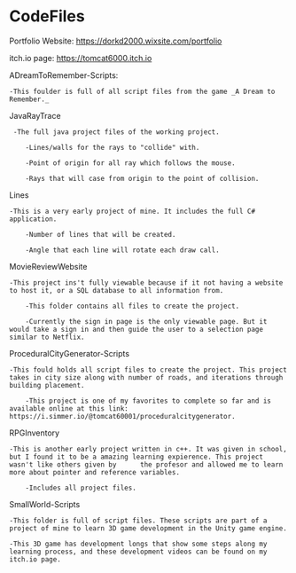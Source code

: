 # CodeFiles

Portfolio Website: https://dorkd2000.wixsite.com/portfolio

itch.io page: https://tomcat6000.itch.io


ADreamToRemember-Scripts:

    -This foulder is full of all script files from the game _A Dream to Remember._
  
JavaRayTrace

     -The full java project files of the working project.
  
        -Lines/walls for the rays to "collide" with.
    
        -Point of origin for all ray which follows the mouse.
    
        -Rays that will case from origin to the point of collision.
    
Lines

    -This is a very early project of mine. It includes the full C# application.
  
        -Number of lines that will be created.
    
        -Angle that each line will rotate each draw call.
    
MovieReviewWebsite

    -This project ins't fully viewable because if it not having a website to host it, or a SQL database to all information from.
  
        -This folder contains all files to create the project.
    
        -Currently the sign in page is the only viewable page. But it would take a sign in and then guide the user to a selection page similar to Netflix.

ProceduralCityGenerator-Scripts

    -This fould holds all script files to create the project. This project takes in city size along with number of roads, and iterations through building placement.
  
        -This project is one of my favorites to complete so far and is available online at this link: https://i.simmer.io/@tomcat60001/proceduralcitygenerator.

RPGInventory

    -This is another early project written in c++. It was given in school, but I found it to be a amazing learning expierence. This project wasn't like others given by      the profesor and allowed me to learn more about pointer and reference variables.
  
        -Includes all project files.
    
SmallWorld-Scripts

    -This folder is full of script files. These scripts are part of a project of mine to learn 3D game development in the Unity game engine.
  
    -This 3D game has development longs that show some steps along my learning process, and these development videos can be found on my itch.io page.
